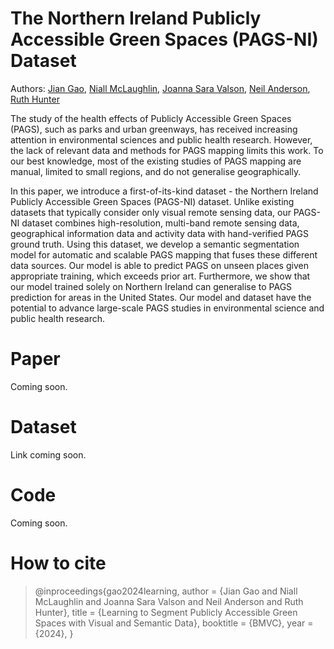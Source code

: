 # The Northern Ireland Publicly Accessible Green Spaces (PAGS-NI) Dataset
Authors: [Jian Gao](https://pure.qub.ac.uk/en/persons/jian-gao-2), [Niall McLaughlin](https://pure.qub.ac.uk/en/persons/niall-mclaughlin), [Joanna Sara Valson](https://pure.qub.ac.uk/en/persons/joanna-sara-valson), [Neil Anderson](https://pure.qub.ac.uk/en/persons/neil-anderson), [Ruth Hunter](https://pure.qub.ac.uk/en/persons/ruth-hunter) 

The study of the health effects of Publicly Accessible Green Spaces (PAGS), such as parks and urban greenways, has received increasing attention in environmental sciences and public health research. However, the lack of relevant data and methods for PAGS mapping limits this work. To our best knowledge, most of the existing studies of PAGS mapping are manual, limited to small regions, and do not generalise geographically.

In this paper, we introduce a first-of-its-kind dataset - the Northern Ireland Publicly Accessible Green Spaces (PAGS-NI) dataset. Unlike existing datasets that typically consider only visual remote sensing data, our PAGS-NI dataset combines high-resolution, multi-band remote sensing data, geographical information data and activity data with hand-verified PAGS ground truth. Using this dataset, we develop a semantic segmentation model for automatic and scalable PAGS mapping that fuses these different data sources. Our model is able to predict PAGS on unseen places given appropriate training, which exceeds prior art. Furthermore, we show that our model trained solely on Northern Ireland can generalise to PAGS prediction for areas in the United States. Our model and dataset have the potential to advance large-scale PAGS studies in environmental science and public health research.

# Paper
Coming soon.

# Dataset
Link coming soon.

# Code
Coming soon.

# How to cite
> @inproceedings{gao2024learning,
> author    = {Jian Gao and Niall McLaughlin and Joanna Sara Valson and Neil Anderson and Ruth Hunter},
> title     = {Learning to Segment Publicly Accessible Green Spaces with Visual and Semantic Data},
> booktitle = {BMVC},
> year      = {2024},
> }
